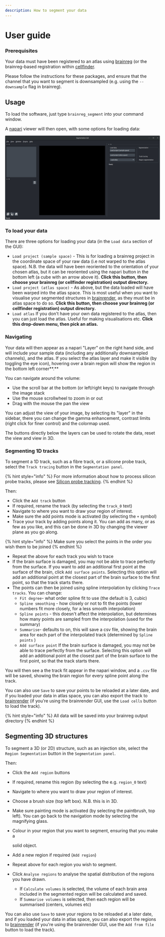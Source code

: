 ```yaml
---
description: How to segment your data
---
```


# User guide

### Prerequisites

Your data must have been registered to an atlas using [brainreg](../brainreg/introduction.md) \(or the brainreg-based registration within [cellfinder](../cellfinder/cellfinder-introduction.md).

Please follow the instructions for these packages, and ensure that the channel that you want to segment is downsampled \(e.g. using the `--downsample` flag in brainreg\).

## Usage

To load the software, just type `brainreg_segment` into your command window.

A [napari](https://github.com/napari/napari) viewer will then open, with some options for loading data:

![brainreg interface](../.gitbook/assets/brainreg_segment.png)

### **To load your data**

There are three options for loading your data \(in the `Load data` section of the GUI\):

* `Load project (sample space)` - This is for loading a brainreg project in the coordinate space of your raw data \(i.e not warped to the atlas space\). N.B. the data will have been reoriented to the orientation of your chosen atlas, but it can be reoriented using the napari button in the bottom left \(a cube with an arrow above it\). **Click this button, then choose your brainreg \(or cellfinder registration\) output directory.**
* `Load project (atlas space)` - As above, but the data loaded will have been warped into the atlas space. This is most useful when you want to visualise your segmented structures in [brainrender](https://github.com/BrancoLab/brainrender), as they must be in atlas space to do so. **Click this button, then choose your brainreg \(or cellfinder registration\) output directory.**
* `Load atlas` If you don't have your own data registered to the atlas, then you can just load the atlas. Useful for making visualisations etc. **Click this drop-down menu, then pick an atlas.**

### **Navigating**

Your data will then appear as a napari "Layer" on the right hand side, and will include your sample data \(including any additionally downsampled channels\), and the atlas. If you select the atlas layer and make it visible \(by toggling the eye icon\), hovering over a brain region will show the region in the bottom left corner**.**

You can navigate around the volume:

* Use the scroll bar at the bottom \(or left/right keys\) to navigate through the image stack
* Use the mouse scrollwheel to zoom in or out
* Drag with the mouse the pan the view

You can adjust the view of your image, by selecting its "layer" in the sidebar, there you can change the gamma enhancement, contrast limits \(right click for finer control\) and the colormap used.

The buttons directly below the layers can be used to rotate the data, reset the view and view in 3D.

### Segmenting 1D tracks

To segment a 1D track, such as a fibre track, or a silicone probe track, select the `Track tracing` button in the `Segmentation panel`.

{% hint style="info" %}
For more information about how to process silicon probe tracks, please see [Silicon probe tracking](applications/silicon-probe-tracking.md).
{% endhint %}

Then:

* Click the `Add track` button
* If required, rename the track \(by selecting the `track_0` text\)
* Navigate to where you want to draw your region of interest.
* Make sure the add points mode is activated \(by selecting the `+` symbol\)
* Trace your track by adding points along it. You can add as many, or as few as you like, and this can be done in 3D by changing the viewer plane as you go along.

{% hint style="info" %}
Make sure you select the points in the order you wish them to be joined
{% endhint %}

* Repeat the above for each track you wish to trace
* If the brain surface is damaged, you may not be able to trace perfectly from the surface. If you want to add an additional first point at the surface of the brain, click `Add surface points`. Selecting this option will add an additional point at the closest part of the brain surface to the first point, so that the track starts there.  
* The points can then be joined using spline interpolation by clicking `Trace tracks`. You can change:
  * `Fit degree`- what order spline fit to use \(the default is 3, cubic\)
  * `Spline smoothing` - how closely or not to fit the points \(lower numbers fit more closely, for a less smooth interpolation\)
  * `Spline points` - this doesn't affect the interpolation, but determines how many points are sampled from the interpolation \(used for the summary\)
  * `Summarise`- defaults to on, this will save a csv file, showing the brain area for each part of the interpolated track \(determined by `Spline points` \)
  * `Add surface point` If the brain surface is damaged, you may not be able to trace perfectly from the surface. Selecting this option will add an additional point at the closest part of the brain surface to the first point, so that the track starts there.

You will then see a the track fit appear in the napari window, and a `.csv` file will be saved, showing the brain region for every spline point along the track.

You can also use `Save` to save your points to be reloaded at a later date, and if you loaded your data in atlas space, you can also export the track to [brainrender](https://github.com/BrancoLab/brainrender) \(if you're using the brainrender GUI, use the `Load cells` button to load the track\).

{% hint style="info" %}
All data will be saved into your brainreg output directory
{% endhint %}

## Segmenting 3D structures

To segment a 3D \(or 2D\) structure, such as an injection site, select the `Region Segmentation` button in the `Segmentation panel`.

Then:

* Click the `Add region` buttons
* If required, rename this region \(by selecting the e.g. `region_0` text\)
* Navigate to where you want to draw your region of interest.
* Choose a brush size \(top left box\). N.B. this is in 3D.
* Make sure painting mode is activated \(by selecting the paintbrush, top left\). You can go back to the navigation mode by selecting the magnifying glass.
* Colour in your region that you want to segment, ensuring that you make a

  solid object.

* Add a new region if required \(`Add region`\)
* Repeat above for each region you wish to segment.
* Click `Analyse regions` to analyse the spatial distribution of the regions you have drawn.
  * If `Calculate volumes` is selected, the volume of each brain area included in the segmented region will be calculated and saved.
  * If `Summarise volumes` is selected, then each region will be summarised \(centers, volumes etc\)

You can also use `Save` to save your regions to be reloaded at a later date, and if you loaded your data in atlas space, you can also export the regions to [brainrender](https://github.com/BrancoLab/brainrender) \(if you're using the brainrender GUI, use the `Add from file` button to load the track\).

